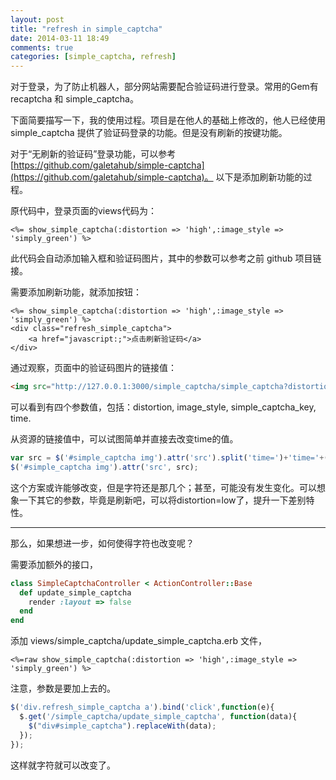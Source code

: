 ```yaml
---
layout: post
title: "refresh in simple_captcha"
date: 2014-03-11 18:49
comments: true
categories: [simple_captcha, refresh]
---
```


对于登录，为了防止机器人，部分网站需要配合验证码进行登录。常用的Gem有 recaptcha 和 simple_captcha。

下面简要描写一下，我的使用过程。项目是在他人的基础上修改的，他人已经使用 simple_captcha 提供了验证码登录的功能。但是没有刷新的按键功能。

对于“无刷新的验证码”登录功能，可以参考 [https://github.com/galetahub/simple-captcha](https://github.com/galetahub/simple-captcha)。 以下是添加刷新功能的过程。

原代码中，登录页面的views代码为：

```erb
<%= show_simple_captcha(:distortion => 'high',:image_style => 'simply_green') %>
```

此代码会自动添加输入框和验证码图片，其中的参数可以参考之前 github 项目链接。

需要添加刷新功能，就添加按钮：

```erb
<%= show_simple_captcha(:distortion => 'high',:image_style => 'simply_green') %>
<div class="refresh_simple_captcha">
    <a href="javascript:;">点击刷新验证码</a>
</div>
```


通过观察，页面中的验证码图片的链接值：

```html
<img src="http://127.0.0.1:3000/simple_captcha/simple_captcha?distortion=high&amp;image_style=simply_green&amp;simple_captcha_key=9e02709d78e964e4802b6b56937cdc63a45eac87&amp;time=1394527382" alt="simple_captcha.jpg">
```

可以看到有四个参数值，包括：distortion, image_style, simple_captcha_key, time.

从资源的链接值中，可以试图简单并直接去改变time的值。

```javascript
var src = $('#simple_captcha img').attr('src').split('time=')+'time='+(new Date()).valueOf();
$('#simple_captcha img').attr('src', src);
```

这个方案或许能够改变，但是字符还是那几个；甚至，可能没有发生变化。可以想象一下其它的参数，毕竟是刷新吧，可以将distortion=low了，提升一下差别特性。

----

那么，如果想进一步，如何使得字符也改变呢？

需要添加额外的接口，

```ruby
class SimpleCaptchaController < ActionController::Base
  def update_simple_captcha
    render :layout => false
  end
end
```

添加 views/simple_captcha/update_simple_captcha.erb 文件，

```erb
<%=raw show_simple_captcha(:distortion => 'high',:image_style => 'simply_green') %>
```

注意，参数是要加上去的。

```javascript
$('div.refresh_simple_captcha a').bind('click',function(e){
  $.get('/simple_captcha/update_simple_captcha', function(data){
    $("div#simple_captcha").replaceWith(data);
  });
});
```

这样就字符就可以改变了。
